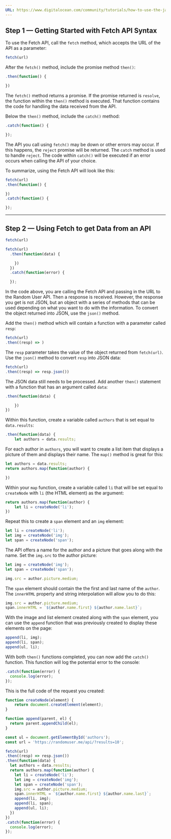 ```yaml
---
URL: https://www.digitalocean.com/community/tutorials/how-to-use-the-javascript-fetch-api-to-get-data
---
```


## Step 1 — Getting Started with Fetch API Syntax

To use the Fetch API, call the `fetch` method, which accepts the URL of the API as a parameter:

```javascript
fetch(url)
```


After the `fetch()` method, include the promise method `then()`:

```javascript
.then(function() {

})
```


The `fetch()` method returns a promise. If the promise returned is `resolve`, the function within the `then()` method is executed. That function contains the code for handling the data received from the API.

Below the `then()` method, include the `catch()` method:

```javascript
.catch(function() {

});
```

The API you call using `fetch()` may be down or other errors may occur. If this happens, the `reject` promise will be returned. The `catch` method is used to handle `reject`. The code within `catch()` will be executed if an error occurs when calling the API of your choice.

To summarize, using the Fetch API will look like this:

```javascript
fetch(url)
.then(function() {

})
.catch(function() {

});
```

---

## Step 2 — Using Fetch to get Data from an API

```javascript
fetch(url)
```

 
```javascript
fetch(url)
  .then(function(data) {

    })
  })
  .catch(function(error) {

  });
```

 



In the code above, you are calling the Fetch API and passing in the URL to the Random User API. Then a response is received. However, the response you get is not JSON, but an object with a series of methods that can be used depending on what you want to do with the information. To convert the object returned into JSON, use the `json()` method.

Add the `then()` method which will contain a function with a parameter called `resp`:

```javascript
fetch(url)
.then((resp) => )
```

 



The `resp` parameter takes the value of the object returned from `fetch(url)`. Use the `json()` method to convert `resp` into JSON data:

```javascript
fetch(url)
.then((resp) => resp.json())
```

 

The JSON data still needs to be processed. Add another `then()` statement with a function that has an argument called `data`:

```javascript
.then(function(data) {

    })
})
```


Within this function, create a variable called `authors` that is set equal to `data.results`:

```javascript
.then(function(data) {
    let authors = data.results;
```

 



For each author in `authors`, you will want to create a list item that displays a picture of them and displays their name. The `map()` method is great for this:

```javascript
let authors = data.results;
return authors.map(function(author) {

})
```

 



Within your `map` function, create a variable called `li` that will be set equal to `createNode` with `li` (the HTML element) as the argument:

```javascript
return authors.map(function(author) {
    let li = createNode('li');
})
```

 



Repeat this to create a `span` element and an `img` element:

```javascript
let li = createNode('li');
let img = createNode('img');
let span = createNode('span');
```

 



The API offers a name for the author and a picture that goes along with the name. Set the `img.src` to the author picture:

```javascript
let img = createNode('img');
let span = createNode('span');

img.src = author.picture.medium;
```

 



The `span` element should contain the the first and last name of the `author`. The `innerHTML` property and string interpolation will allow you to do this:

```javascript
img.src = author.picture.medium;
span.innerHTML = `${author.name.first} ${author.name.last}`;
```

 



With the image and list element created along with the `span` element, you can use the `append` function that was previously created to display these elements on the page:

```javascript
append(li, img);
append(li, span);
append(ul, li);
```

 



With both `then()` functions completed, you can now add the `catch()` function. This function will log the potential error to the console:

```javascript
.catch(function(error) {
  console.log(error);
});
```

 



This is the full code of the request you created:

```javascript
function createNode(element) {
    return document.createElement(element);
}

function append(parent, el) {
  return parent.appendChild(el);
}

const ul = document.getElementById('authors');
const url = 'https://randomuser.me/api/?results=10';

fetch(url)
.then((resp) => resp.json())
.then(function(data) {
  let authors = data.results;
  return authors.map(function(author) {
    let li = createNode('li');
    let img = createNode('img');
    let span = createNode('span');
    img.src = author.picture.medium;
    span.innerHTML = `${author.name.first} ${author.name.last}`;
    append(li, img);
    append(li, span);
    append(ul, li);
  })
})
.catch(function(error) {
  console.log(error);
});
```